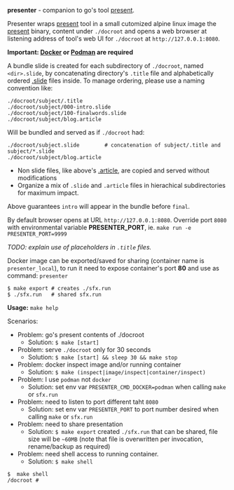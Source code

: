 **presenter** - companion to go's tool [present](https://godoc.org/golang.org/x/tools/present).

Presenter wraps [present](https://godoc.org/golang.org/x/tools/present) tool in a small cutomized alpine linux image the [present](https://godoc.org/golang.org/x/tools/present) binary, content under `./docroot` and opens a web browser at listening address of tool's web UI for `./docroot` at `http://127.0.0.1:8080`.

**Important: [Docker](https://www.docker.com) or [Podman](https://podman.io) are required**

A bundle slide is created for each subdirectory of `./docroot`, named `<dir>.slide`, by concatenating directory's `.title` file and alphabetically ordered [.slide](https://golang.org/x/tools/cmd/present) files inside. To manage ordering, please use a naming convention like:

```
./docroot/subject/.title
./docroot/subject/000-intro.slide
./docroot/subject/100-finalwords.slide
./docroot/subject/blog.article
```

Will be bundled and served as if `./docroot` had:
```
./docroot/subject.slide        # concatenation of subject/.title and subject/*.slide
./docroot/subject/blog.article
```

- Non slide files, like above's [.article](https://golang.org/x/blog), are copied and served without modifications
- Organize a mix of `.slide` and `.article` files in hierachical subdirectories for maximum impact.

Above guarantees `intro` will appear in the bundle before `final`.  

By default browser opens at URL `http://127.0.0.1:8080`. Override port `8080` with environmental variable **PRESENTER_PORT**, ie. `make run -e PRESENTER_PORT=9999`

*TODO: explain use of placeholders in `.title` files.*

Docker image can be exported/saved for sharing (container name is `presenter_local`), to run it need to expose container's port **80** and use as command: `presenter`

```
$ make export # creates ./sfx.run
$ ./sfx.run   # shared sfx.run
```

**Usage:** `make help`

Scenarios:
- Problem: go's present contents of ./docroot
  - Solution: `$ make [start]`
- Problem: serve `./docroot` only for 30 seconds
  - Solution: `$ make [start] && sleep 30 && make stop`
- Problem: docker inspect image and/or running container
  - Solution: `$ make (inspect|image/inspect|container/inspect)`
- Problem: I use `podman` not `docker`
  - Solution: set env var `PRESENTER_CMD_DOCKER=podman` when calling `make` or `sfx.run`
- Problem: need to listen to port different taht `8080`
  - Solution: set env var `PRESENTER_PORT` to port number desired when calling `make` or `sfx.run`
- Problem: need to share presentation
  - Solution: `$ make export` created `./sfx.run` that can be shared, file size will be `~60MB` (note that file is overwritten per invocation, rename/backup as required)
- Problem: need shell access to running container.
  - Solution: `$ make shell`
```
$  make shell
/docroot # 
```
